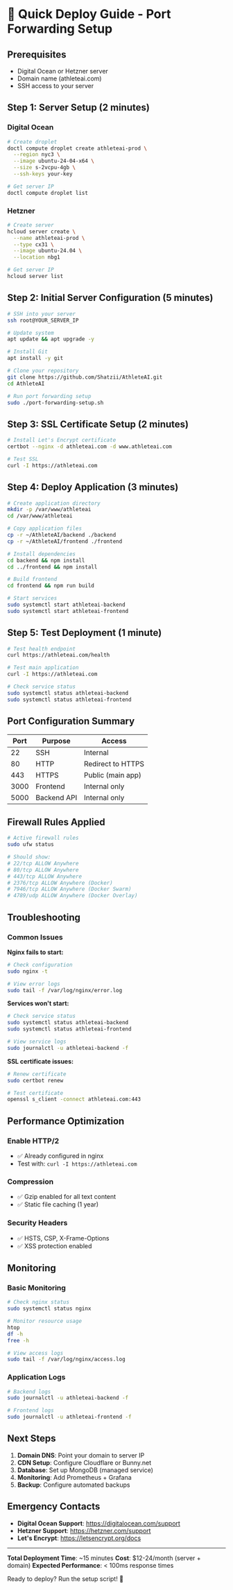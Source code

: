# 🚀 Quick Deploy Guide - Port Forwarding Setup

## Prerequisites
- Digital Ocean or Hetzner server
- Domain name (athleteai.com)
- SSH access to your server

## Step 1: Server Setup (2 minutes)

### Digital Ocean
```bash
# Create droplet
doctl compute droplet create athleteai-prod \
  --region nyc3 \
  --image ubuntu-24-04-x64 \
  --size s-2vcpu-4gb \
  --ssh-keys your-key

# Get server IP
doctl compute droplet list
```

### Hetzner
```bash
# Create server
hcloud server create \
  --name athleteai-prod \
  --type cx31 \
  --image ubuntu-24.04 \
  --location nbg1

# Get server IP
hcloud server list
```

## Step 2: Initial Server Configuration (5 minutes)

```bash
# SSH into your server
ssh root@YOUR_SERVER_IP

# Update system
apt update && apt upgrade -y

# Install Git
apt install -y git

# Clone your repository
git clone https://github.com/Shatzii/AthleteAI.git
cd AthleteAI

# Run port forwarding setup
sudo ./port-forwarding-setup.sh
```

## Step 3: SSL Certificate Setup (2 minutes)

```bash
# Install Let's Encrypt certificate
certbot --nginx -d athleteai.com -d www.athleteai.com

# Test SSL
curl -I https://athleteai.com
```

## Step 4: Deploy Application (3 minutes)

```bash
# Create application directory
mkdir -p /var/www/athleteai
cd /var/www/athleteai

# Copy application files
cp -r ~/AthleteAI/backend ./backend
cp -r ~/AthleteAI/frontend ./frontend

# Install dependencies
cd backend && npm install
cd ../frontend && npm install

# Build frontend
cd frontend && npm run build

# Start services
sudo systemctl start athleteai-backend
sudo systemctl start athleteai-frontend
```

## Step 5: Test Deployment (1 minute)

```bash
# Test health endpoint
curl https://athleteai.com/health

# Test main application
curl -I https://athleteai.com

# Check service status
sudo systemctl status athleteai-backend
sudo systemctl status athleteai-frontend
```

## Port Configuration Summary

| Port | Purpose | Access |
|------|---------|--------|
| 22 | SSH | Internal |
| 80 | HTTP | Redirect to HTTPS |
| 443 | HTTPS | Public (main app) |
| 3000 | Frontend | Internal only |
| 5000 | Backend API | Internal only |

## Firewall Rules Applied

```bash
# Active firewall rules
sudo ufw status

# Should show:
# 22/tcp ALLOW Anywhere
# 80/tcp ALLOW Anywhere  
# 443/tcp ALLOW Anywhere
# 2376/tcp ALLOW Anywhere (Docker)
# 7946/tcp ALLOW Anywhere (Docker Swarm)
# 4789/udp ALLOW Anywhere (Docker Overlay)
```

## Troubleshooting

### Common Issues

**Nginx fails to start:**
```bash
# Check configuration
sudo nginx -t

# View error logs
sudo tail -f /var/log/nginx/error.log
```

**Services won't start:**
```bash
# Check service status
sudo systemctl status athleteai-backend
sudo systemctl status athleteai-frontend

# View service logs
sudo journalctl -u athleteai-backend -f
```

**SSL certificate issues:**
```bash
# Renew certificate
sudo certbot renew

# Test certificate
openssl s_client -connect athleteai.com:443
```

## Performance Optimization

### Enable HTTP/2
- ✅ Already configured in nginx
- Test with: `curl -I https://athleteai.com`

### Compression
- ✅ Gzip enabled for all text content
- ✅ Static file caching (1 year)

### Security Headers
- ✅ HSTS, CSP, X-Frame-Options
- ✅ XSS protection enabled

## Monitoring

### Basic Monitoring
```bash
# Check nginx status
sudo systemctl status nginx

# Monitor resource usage
htop
df -h
free -h

# View access logs
sudo tail -f /var/log/nginx/access.log
```

### Application Logs
```bash
# Backend logs
sudo journalctl -u athleteai-backend -f

# Frontend logs  
sudo journalctl -u athleteai-frontend -f
```

## Next Steps

1. **Domain DNS**: Point your domain to server IP
2. **CDN Setup**: Configure Cloudflare or Bunny.net
3. **Database**: Set up MongoDB (managed service)
4. **Monitoring**: Add Prometheus + Grafana
5. **Backup**: Configure automated backups

## Emergency Contacts

- **Digital Ocean Support**: https://digitalocean.com/support
- **Hetzner Support**: https://hetzner.com/support
- **Let's Encrypt**: https://letsencrypt.org/docs

---

**Total Deployment Time**: ~15 minutes
**Cost**: $12-24/month (server + domain)
**Expected Performance**: < 100ms response times

Ready to deploy? Run the setup script! 🚀
